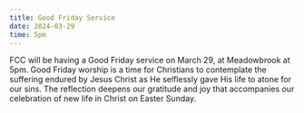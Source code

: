 ```yaml
---
title: Good Friday Service
date: 2024-03-29
time: 5pm
---
```

FCC will be having a Good Friday service on March 29, at Meadowbrook at 5pm. Good Friday worship is a time for Christians to contemplate the suffering endured by Jesus Christ as He selflessly gave His life to atone for our sins. The reflection deepens our gratitude and joy that accompanies our celebration of new life in Christ on Easter Sunday.
